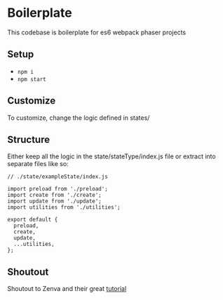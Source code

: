 # Boilerplate

This codebase is boilerplate for es6 webpack phaser projects

## Setup
- `npm i`
- `npm start`

## Customize
To customize, change the logic defined in states/

## Structure
Either keep all the logic in the state/stateType/index.js file or extract
into separate files like so:

```
// ./state/exampleState/index.js

import preload from './preload';
import create from './create';
import update from './update';
import utilities from './utilities';

export default {
  preload,
  create,
  update,
  ...utilities,
};
```

## Shoutout
Shoutout to Zenva and their great [tutorial](https://gamedevacademy.org/html5-phaser-tutorial-spacehipster-a-space-exploration-game)
